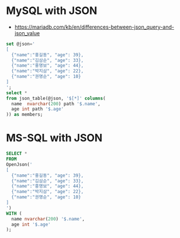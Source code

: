 # MySQL with JSON
* https://mariadb.com/kb/en/differences-between-json_query-and-json_value
```sql
set @json='
[
  {"name":"홍길동", "age": 39},
  {"name":"김삼순", "age": 33},
  {"name":"홍명보", "age": 44},
  {"name":"박지삼", "age": 22},
  {"name":"권명순", "age": 10}
]
';
select *
from json_table(@json, '$[*]' columns(
  name  nvarchar(200) path '$.name',
  age int path '$.age'
)) as members;
```

# MS-SQL with JSON
```sql
SELECT *
FROM
OpenJson('
[
  {"name":"홍길동", "age": 39},
  {"name":"김삼순", "age": 33},
  {"name":"홍명보", "age": 44},
  {"name":"박지삼", "age": 22},
  {"name":"권명순", "age": 10}
]
')
WITH (
  name nvarchar(200) '$.name',
  age int '$.age'
);
```
